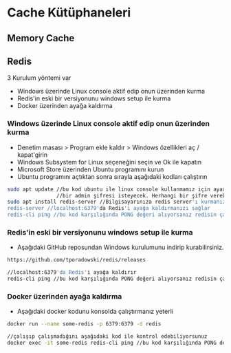 # Cache Kütüphaneleri

## Memory Cache
## Redis
3 Kurulum yöntemi var 
  * Windows üzerinde Linux console aktif edip onun üzerinden kurma
  * Redis'in eski bir versiyonunu windows setup ile kurma
  * Docker üzerinden ayağa kaldırma


### Windows üzerinde Linux console aktif edip onun üzerinden kurma
- Denetim masası > Program ekle kaldır > Windows özellikleri aç / kapat'girin
- Windows Subsystem for Linux seçeneğini seçin ve Ok ile kapatın
- Microsoft Store üzerinden Ubuntu programını kurun
- Ubuntu programını açtıktan sonra sırayla aşağıdaki kodları çalıştırın

```bash
sudo apt update //bu kod ubuntu ile linux console kullanmamız için ayar yapacak
                //bir admin şifresi isteyecek. Herhangi bir şifre verebilirsiniz
sudo apt install redis-server //Bilgisayarınıza redis server'ı kurmanızı sağlayacak
redis-server //localhost:6379'da Redis'i ayağa kaldırmanızı sağlar
redis-cli ping //bu kod karşılığında PONG değeri alıyorsanız redisin çalıştığını gösterir
```

### Redis'in eski bir versiyonunu windows setup ile kurma
- Aşağıdaki GitHub reposundan Windows kurulumunu indirip kurabilirsiniz.

```bash
https://github.com/tporadowski/redis/releases 

//localhost:6379'da Redis'i ayağa kaldırır
redis-cli ping //bu kod karşılığında PONG değeri alıyorsanız redisin çalıştığını gösterir
```

### Docker üzerinden ayağa kaldırma
- Aşağıdaki docker kodunu konsolda çalıştırmanız yeterli

```bash
docker run --name some-redis -p 6379:6379 -d redis

//çalışıp çalışmadığını aşağıdaki kod ile kontrol edebiliyorsunuz
docker exec -it some-redis redis-cli ping //bu kod karşılığında PONG değeri alıyorsanız redisin çalıştığını gösterir
```


